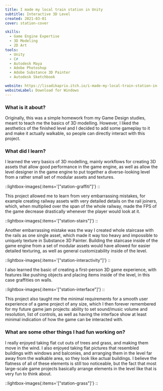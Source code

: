 ```yaml
---
title: I made my local train station in Unity
subtitle: Interactive 3D Level
created: 2021-03-01
cover: station-cover

skills:
  - Game Engine Expertise
  - 3D Modeling
  - 2D Art
tools:
  - Unity
  - C#
  - Autodesk Maya
  - Adobe Photoshop
  - Adobe Substance 3D Painter
  - Autodesk Sketchbook

website: https://lisadikaprio.itch.io/i-made-my-local-train-station-in-unity
websiteLabel: Download for Windows
---
```


### What is it about?

Originally, this was a simple homework from my Game Design studies, meant to teach me the basics of 3D modelling. However, I liked the aesthetics of the finished level and I decided to add some gameplay to it and make it actually walkable, so people can directly interact with this project.

### What did I learn?

I learned the very basics of 3D modelling, mainly workflows for creating 3D assets that allow good performance in the game engine, as well as allow the level designer in the game engine to put together a diverse-looking level from a rather small set of modular assets and textures.

::lightbox-images{:items='["station-graffiti"]'}
::

This project allowed me to learn from very embarrassing mistakes, for example creating railway assets with very detailed details on the rail joiners, which, when multiplied over the span of the whole railway, made the FPS of the game decrease drastically whenever the player would look at it. 

::lightbox-images{:items='["station-stairs"]'}
::

Another embarrassing mistake was the way I created whole staircase with the rails as one single asset, which made it way too heavy and impossible to uniquely texture in Substance 3D Painter. Building the staircase inside of the game engine from a set of modular assets would have allowed for easier detailed texturing, as well as general customizability inside of the level.

::lightbox-images{:items='["station-interactivity"]'}
::

I also learned the basic of creating a first-person 3D game experience, with features like pushing objects and placing items inside of the level, in this case graffities on walls. 

::lightbox-images{:items='["station-interface"]'}
::

This project also taught me the minimal requirements for a smooth user experience of a game project of any size, which I then forever remembered for my future game jam projects: ability to set sound/music volume and resolution, list of controls, as well as having the interface show at least minimal indication of how the game can be interacted with.


### What are some other things I had fun working on?

I really enjoyed taking flat cut outs of trees and grass, and making them move in the wind. I also enjoyed taking flat pictures that resembled buildings with windows and balconies, and arranging them in the level far away from the walkable area, so they look like actual buildings. I believe the flatness of all of these elements is still too noticeable, but the fact that most large-scale game projects basically arrange elements in the level like that is very fun to think about.

::lightbox-images{:items='["station-grass"]'}
::